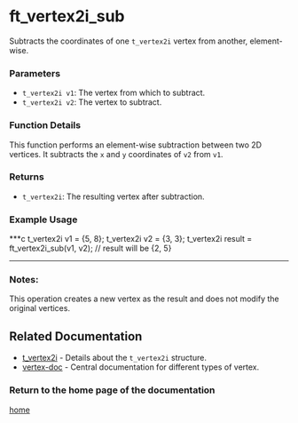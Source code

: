 # ft_vertex2i_sub
Subtracts the coordinates of one `t_vertex2i` vertex from another, element-wise.

### Parameters
- `t_vertex2i v1`: The vertex from which to subtract.
- `t_vertex2i v2`: The vertex to subtract.

### Function Details
This function performs an element-wise subtraction between two 2D vertices. It subtracts the `x` and `y` coordinates of `v2` from `v1`.

### Returns
- `t_vertex2i`: The resulting vertex after subtraction.

### Example Usage
***c
t_vertex2i v1 = {5, 8};
t_vertex2i v2 = {3, 3};
t_vertex2i result = ft_vertex2i_sub(v1, v2);
// result will be {2, 5}
***

### Notes:
This operation creates a new vertex as the result and does not modify the original vertices.

## Related Documentation
- [t_vertex2i](./t_vertex2i.md) - Details about the `t_vertex2i` structure.
- [vertex-doc](../vertex-doc.md) - Central documentation for different types of vertex.

### Return to the home page of the documentation
[home](../../home.md)